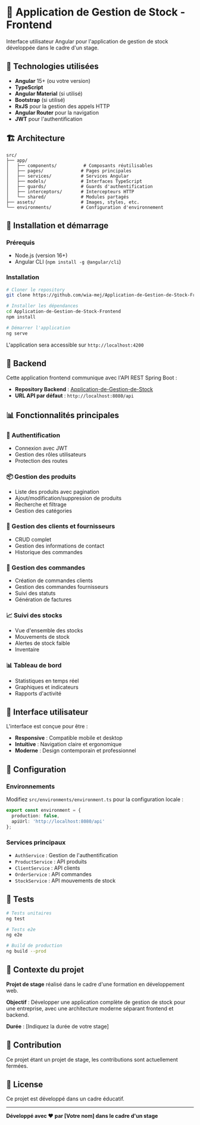 # 🏪 Application de Gestion de Stock - Frontend

Interface utilisateur Angular pour l'application de gestion de stock développée dans le cadre d'un stage.

## 📱 Technologies utilisées

- **Angular** 15+ (ou votre version)
- **TypeScript**
- **Angular Material** (si utilisé)
- **Bootstrap** (si utilisé)
- **RxJS** pour la gestion des appels HTTP
- **Angular Router** pour la navigation
- **JWT** pour l'authentification

## 🏗️ Architecture

```
src/
├── app/
│   ├── components/          # Composants réutilisables
│   ├── pages/              # Pages principales
│   ├── services/           # Services Angular
│   ├── models/             # Interfaces TypeScript
│   ├── guards/             # Guards d'authentification
│   ├── interceptors/       # Intercepteurs HTTP
│   └── shared/             # Modules partagés
├── assets/                 # Images, styles, etc.
└── environments/           # Configuration d'environnement
```

## 🚀 Installation et démarrage

### Prérequis
- Node.js (version 16+)
- Angular CLI (`npm install -g @angular/cli`)

### Installation
```bash
# Cloner le repository
git clone https://github.com/wia-mej/Application-de-Gestion-de-Stock-Frontend.git

# Installer les dépendances
cd Application-de-Gestion-de-Stock-Frontend
npm install

# Démarrer l'application
ng serve
```

L'application sera accessible sur `http://localhost:4200`

## 🔗 Backend

Cette application frontend communique avec l'API REST Spring Boot :
- **Repository Backend** : [Application-de-Gestion-de-Stock](https://github.com/wia-mej/Application-de-Gestion-de-Stock)
- **URL API par défaut** : `http://localhost:8080/api`

## 📊 Fonctionnalités principales

### 🔐 Authentification
- Connexion avec JWT
- Gestion des rôles utilisateurs
- Protection des routes

### 📦 Gestion des produits
- Liste des produits avec pagination
- Ajout/modification/suppression de produits
- Recherche et filtrage
- Gestion des catégories

### 👥 Gestion des clients et fournisseurs
- CRUD complet
- Gestion des informations de contact
- Historique des commandes

### 🛒 Gestion des commandes
- Création de commandes clients
- Gestion des commandes fournisseurs
- Suivi des statuts
- Génération de factures

### 📈 Suivi des stocks
- Vue d'ensemble des stocks
- Mouvements de stock
- Alertes de stock faible
- Inventaire

### 📊 Tableau de bord
- Statistiques en temps réel
- Graphiques et indicateurs
- Rapports d'activité

## 🎨 Interface utilisateur

L'interface est conçue pour être :
- **Responsive** : Compatible mobile et desktop
- **Intuitive** : Navigation claire et ergonomique
- **Moderne** : Design contemporain et professionnel

## 🔧 Configuration

### Environnements
Modifiez `src/environments/environment.ts` pour la configuration locale :

```typescript
export const environment = {
  production: false,
  apiUrl: 'http://localhost:8080/api'
};
```

### Services principaux
- `AuthService` : Gestion de l'authentification
- `ProductService` : API produits
- `ClientService` : API clients
- `OrderService` : API commandes
- `StockService` : API mouvements de stock

## 🧪 Tests

```bash
# Tests unitaires
ng test

# Tests e2e
ng e2e

# Build de production
ng build --prod
```

## 📝 Contexte du projet

**Projet de stage** réalisé dans le cadre d'une formation en développement web.

**Objectif** : Développer une application complète de gestion de stock pour une entreprise, avec une architecture moderne séparant frontend et backend.

**Durée** : [Indiquez la durée de votre stage]

## 🤝 Contribution

Ce projet étant un projet de stage, les contributions sont actuellement fermées.

## 📄 License

Ce projet est développé dans un cadre éducatif.

---

**Développé avec ❤️ par [Votre nom] dans le cadre d'un stage**
